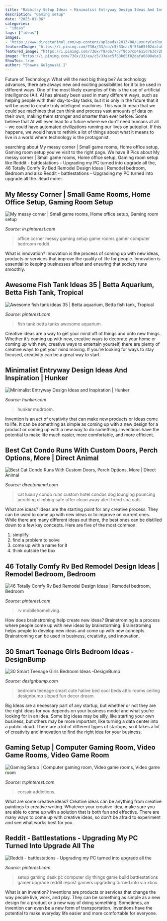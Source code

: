 ```yaml
---
title: "Rabbitry Setup Ideas ~ Minimalist Entryway Design Ideas And Inspiration"
description: "Gaming setup"
date: "2023-01-06"
categories:
- "ideas"
tags: ["ideas"]
images:
- "https://www.directanimal.com/wp-content/uploads/2013/08/LuxuryCatRuns3-web.jpg"
featuredImage: "https://i.pinimg.com/736x/33/ea/c5/33eac5f53b65f02dafa0608abe31ebfa.jpg"
featured_image: "https://i.pinimg.com/736x/f9/db/7c/f9db7cb4615d763d720056e83e106347.jpg"
image: "https://i.pinimg.com/736x/33/ea/c5/33eac5f53b65f02dafa0608abe31ebfa.jpg"
ShowToc: true
author: "Shawna Gulgowski I"
---
```



Future of Technology: What will the next big thing be?
As technology advances, there are always new and exciting possibilities for it to be used in different ways. One of the most likely examples of this is the use of artificial intelligence (AI). AI has already been used in many different ways, such as helping people with their day-to-day tasks, but it is only in the future that it will be used to create truly intelligent machines. This would mean that we could see machines that can think and process vast amounts of data on their own, making them stronger and smarter than ever before. Some believe that AI will even lead to a future where we don't need humans at all – we could have automated civilizations running our lives on autopilot. If this happens, we would have to rethink a lot of things about what it means to live in a world where technology is the protagonist.

	

		
searching about My messy corner | Small game rooms, Home office setup, Gaming room setup you've visit to the right page. We have 8 Pics about My messy corner | Small game rooms, Home office setup, Gaming room setup like Reddit - battlestations - Upgrading my PC turned into upgrade all the, 46 Totally Comfy Rv Bed Remodel Design Ideas | Remodel bedroom, Bedroom and also Reddit - battlestations - Upgrading my PC turned into upgrade all the. Read more:
		
    
## My Messy Corner | Small Game Rooms, Home Office Setup, Gaming Room Setup

<img loading=lazy src="https://i.pinimg.com/736x/0c/a6/4e/0ca64e791f5a9a5f3892fc07907ce9f6.jpg" onerror="this.onerror=null;this.src='https://tse1.mm.bing.net/th?id=OIP.Bww_ret3KxgEaqh1rFVafQHaJ3&amp;pid=15.1';" alt="My messy corner | Small game rooms, Home office setup, Gaming room setup">

_Source: in.pinterest.com_

>office corner messy gaming setup game rooms gamer computer bedroom reddit. 

	

What is innovation?
Innovation is the process of coming up with new ideas, products or services that improve the quality of life for people. Innovation is essential to keeping businesses afloat and ensuring that society runs smoothly.

    
## Awesome Fish Tank Ideas 35 | Betta Aquarium, Betta Fish Tank, Tropical

<img loading=lazy src="https://i.pinimg.com/736x/61/c1/0f/61c10fb94d24cdb9272c32ef24db908c.jpg" onerror="this.onerror=null;this.src='https://tse3.mm.bing.net/th?id=OIP.tITVwxzYlta72Aa9TziRqQHaLE&amp;pid=15.1';" alt="Awesome fish tank ideas 35 | Betta aquarium, Betta fish tank, Tropical">

_Source: pinterest.com_

>fish tank betta tanks awesome aquarium. 

	

Creative ideas are a way to get your mind off of things and onto new things. Whether it’s coming up with new, creative ways to decorate your home or coming up with new, creative ways to entertain yourself, there are plenty of creative ways to get your mind moving. If you’re looking for ways to stay focused, creativity can be a great way to start.

    
## Minimalist Entryway Design Ideas And Inspiration | Hunker

<img loading=lazy src="https://img.hunkercdn.com/640/clsd/4/16/04878985bb874f99a05afa0a8fd91206.jpg" onerror="this.onerror=null;this.src='https://tse3.mm.bing.net/th?id=OIP.VZ0pQxgAedZi4InSUJ0qWgHaLH&amp;pid=15.1';" alt="Minimalist Entryway Design Ideas and Inspiration | Hunker">

_Source: hunker.com_

>hunker mudroom. 

	

Invention is an act of creativity that can make new products or ideas come to life. It can be something as simple as coming up with a new design for a product or coming up with a new way to do something. Inventions have the potential to make life much easier, more comfortable, and more efficient.

    
## Best Cat Condo Runs With Custom Doors, Perch Options, More | Direct Animal

<img loading=lazy src="https://www.directanimal.com/wp-content/uploads/2013/08/LuxuryCatRuns3-web.jpg" onerror="this.onerror=null;this.src='https://tse2.mm.bing.net/th?id=OIP.mXQaAfH5P1UerZkz1GuJIwHaLI&amp;pid=15.1';" alt="Best Cat Condo Runs With Custom Doors, Perch Options, More | Direct Animal">

_Source: directanimal.com_

>cat luxury condo runs custom hotel condos dog lounging pouncing perching climbing safe offer clean away alert trend spa cats. 

	

What are ideas?
Ideas are the starting point for any creative process. They can be used to come up with new ideas or to improve on current ones. While there are many different ideas out there, the best ones can be distilled down to a few key concepts. Here are five of the most common:
1. simplify
2. find a problem to solve
3. come up with a name for it
4. think outside the box

    
## 46 Totally Comfy Rv Bed Remodel Design Ideas | Remodel Bedroom, Bedroom

<img loading=lazy src="https://i.pinimg.com/736x/33/ea/c5/33eac5f53b65f02dafa0608abe31ebfa.jpg" onerror="this.onerror=null;this.src='https://tse3.mm.bing.net/th?id=OIP.6_icFwNNSEj73rRb4cNTQQHaJ3&amp;pid=15.1';" alt="46 Totally Comfy Rv Bed Remodel Design Ideas | Remodel bedroom, Bedroom">

_Source: pinterest.com_

>rv mobilehomeliving. 

	

How does brainstroming help create new ideas?
Brainstroming is a process where people come up with new ideas by brainstorming. Brainstroming helps people to develop new ideas and come up with new concepts. Brainstroming can be used in business, creativity, and innovation.

    
## 30 Smart Teenage Girls Bedroom Ideas -DesignBump

<img loading=lazy src="https://designbump.com/wp-content/uploads/2014/09/teenage-girl-bedroom-ideaas-014.jpg" onerror="this.onerror=null;this.src='https://tse4.mm.bing.net/th?id=OIP.okV7_NwxkgjD14VTyNuedgHaGZ&amp;pid=15.1';" alt="30 Smart Teenage Girls Bedroom Ideas -DesignBump">

_Source: designbump.com_

>bedroom teenage smart cute hative bed cool beds attic rooms ceiling designbump sloped fun decor dream. 

	

Big Ideas are a necessary part of any startup, but whether or not they are the right ideas for you depends on your business model and what you’re looking for in an idea. Some big ideas may be silly, like starting your own business, but others may be more important, like turning a data center into a public cloud. There are a lot of different types of startups, so it takes a lot of creativity and innovation to find the right idea for your business.

    
## Gaming Setup | Computer Gaming Room, Video Game Rooms, Video Game Room

<img loading=lazy src="https://i.pinimg.com/736x/a6/6f/6d/a66f6dc5ce02a3fc01ad2c02fff49c67.jpg" onerror="this.onerror=null;this.src='https://tse2.mm.bing.net/th?id=OIP.emAPYUs8tdzKGVcWeG_UCwHaJ3&amp;pid=15.1';" alt="Gaming Setup | Computer gaming room, Video game rooms, Video game room">

_Source: tr.pinterest.com_

>corsair addictions. 

	

What are some creative ideas?
Creative ideas can be anything from creative paintings to creative writing. Whatever your creative idea, make sure you are able to come up with a solution that is both fun and effective. There are many ways to come up with creative ideas, so don't be afraid to experiment and see what works best for you.

    
## Reddit - Battlestations - Upgrading My PC Turned Into Upgrade All The

<img loading=lazy src="https://i.pinimg.com/736x/f9/db/7c/f9db7cb4615d763d720056e83e106347.jpg" onerror="this.onerror=null;this.src='https://tse2.mm.bing.net/th?id=OIP.-sCA_rlujPYalbsrzWocOAHaJ3&amp;pid=15.1';" alt="Reddit - battlestations - Upgrading my PC turned into upgrade all the">

_Source: pinterest.com_

>setup gaming desk pc computer diy things game build battlestations gamer upgrade reddit repost gamers upgrading turned into via xbox. 

	

What is an invention?
Inventions are products or services that change the way people live, work, and play. They can be something as simple as a new design for a product or a new way of doing something. Sometimes, an invention can even be a new form of transportation. Inventions have the potential to make everyday life easier and more comfortable for everyone.

